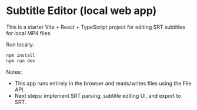 # Subtitle Editor (local web app)

This is a starter Vite + React + TypeScript project for editing SRT subtitles for local MP4 files.

Run locally:

```bash
npm install
npm run dev
```

Notes:
- This app runs entirely in the browser and reads/writes files using the File API.
- Next steps: implement SRT parsing, subtitle editing UI, and export to SRT.
